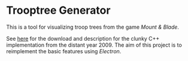 Trooptree Generator
===================

This is a tool for visualizing troop trees from the game *Mount & Blade*.

See [here](https://forums.taleworlds.com/index.php/topic,50779.0.html) for the download and description for the clunky C++ implementation from the distant year 2009. The aim of this project is to reimplement the basic features using *Electron*. 

